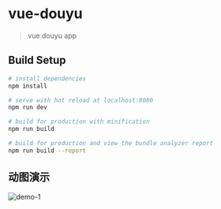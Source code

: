 # vue-douyu

> vue douyu app

## Build Setup

``` bash
# install dependencies
npm install

# serve with hot reload at localhost:8080
npm run dev

# build for production with minification
npm run build

# build for production and view the bundle analyzer report
npm run build --report
```

## 动图演示
![demo-1](https://github.com/webhood/douyuApp/blob/master/screenshot/screenshot.gif)